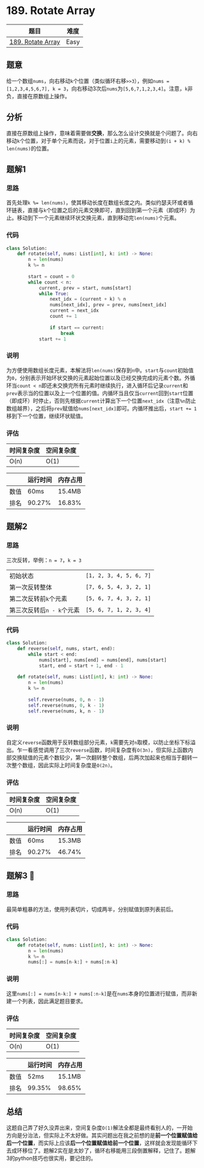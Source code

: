 # 189. Rotate Array

| 题目 | 难度 |
| ---- | ---- |
| [189. Rotate Array](https://leetcode.com/problems/rotate-array/) | Easy |

## 题意

给一个数组`nums`，向右移动`k`个位置（类似循环右移`>>3`），例如`nums = [1,2,3,4,5,6,7], k = 3`，向右移动3次后`nums`为`[5,6,7,1,2,3,4]`。注意，`k`非负，直接在原数组上操作。

## 分析

直接在原数组上操作，意味着需要做**交换**，那么怎么设计交换就是个问题了。向右移动`k`个位置，对于单个元素而说，对于位置`i`上的元素，需要移动到`(i + k) % len(nums)`的位置。

## 题解1

### 思路

首先处理`k %= len(nums)`，使其移动长度在数组长度之内。类似约瑟夫环或者循环链表，直接与`k`个位置之后的元素交换即可，直到回到第一个元素（即成环）为止。移动到下一个元素继续环状交换元素，直到移动完`len(nums)`个元素。

### 代码

```python
class Solution:
    def rotate(self, nums: List[int], k: int) -> None:
        n = len(nums)
        k %= n
        
        start = count = 0
        while count < n:
            current, prev = start, nums[start]
            while True:
                next_idx = (current + k) % n
                nums[next_idx], prev = prev, nums[next_idx]
                current = next_idx
                count += 1
                
                if start == current:
                    break
            start += 1
```

### 说明

为方便使用数组长度元素，本解法将`len(nums)`保存到`n`中。`start`与`count`初始值为`0`，分别表示开始环状交换的元素起始位置以及已经交换完成的元素个数。外循环当`count < n`即还未交换完所有元素时继续执行，进入循环后记录`current`和`prev`表示当的位置以及上一个位置的值。内循环当且仅当`current`回到`start`位置（即成环）时停止，否则先根据`current`计算出下一个位置`next_idx`（注意`%n`防止数组越界），之后将`prev`赋值给`nums[next_idx]`即可。内循环推出后，`start += 1`移到下一个位置，继续环状赋值。

### 评估

| 时间复杂度 | 空间复杂度 |
| ---- | ---- |
| O(n) | O(1) |

| | 运行时间 | 内存占用 |
| ---- | ---- | ---- |
| 数值 | 60ms | 15.4MB |
| 排名 | 90.27% | 16.83% |

## 题解2

### 思路

三次反转，举例：`n = 7`，`k = 3`

| | |
| -- | -- |
| 初始状态 | `[1, 2, 3, 4, 5, 6, 7]` |
| 第一次反转整体 | `[7, 6, 5, 4, 3, 2, 1]` |
| 第二次反转前`k`个元素 | `[5, 6, 7, 4, 3, 2, 1]` |
| 第三次反转后`n - k`个元素 | `[5, 6, 7, 1, 2, 3, 4]` |

### 代码

```python
class Solution:
    def reverse(self, nums, start, end):
        while start < end:
            nums[start], nums[end] = nums[end], nums[start]
            start, end = start + 1, end - 1
        
    def rotate(self, nums: List[int], k: int) -> None:
        n = len(nums)
        k %= n
        
        self.reverse(nums, 0, n - 1)
        self.reverse(nums, 0, k - 1)
        self.reverse(nums, k, n - 1)
```

### 说明

自定义`reverse`函数用于反转数组部分元素，`k`需要先对`n`取模，以防止坐标下标溢出。乍一看感觉调用了三次`reverse`函数，时间复杂度有`O(3n)`，但实际上函数内部交换赋值的元素个数较少，第一次翻转整个数组，后两次加起来也相当于翻转一次整个数组，因此实际上时间复杂度是`O(2n)`。

### 评估

| 时间复杂度 | 空间复杂度 |
| ---- | ---- |
| O(n) | O(1) |

| | 运行时间 | 内存占用 |
| ---- | ---- | ---- |
| 数值 | 60ms | 15.3MB |
| 排名 | 90.27% | 46.74% |


## 题解3 🐲

### 思路

最简单粗暴的方法，使用列表切片，切成两半，分别赋值到原列表前后。

### 代码

```python
class Solution:
    def rotate(self, nums: List[int], k: int) -> None:
        n = len(nums)
        k %= n
        nums[:] = nums[n-k:] + nums[:n-k]
```

### 说明

这里`nums[:] = nums[n-k:] + nums[:n-k]`是在`nums`本身的位置进行赋值，而非新建一个列表，因此满足题目要求。

### 评估

| 时间复杂度 | 空间复杂度 |
| ---- | ---- |
| O(n) | O(1) |

| | 运行时间 | 内存占用 |
| ---- | ---- | ---- |
| 数值 | 52ms | 15.1MB |
| 排名 | 99.35% | 98.65% |

## 总结

这题自己弄了好久没弄出来，空间复杂度`O(1)`解法全都是最终看别人的，一开始方向是分治法，但实际上不太好做。其实问题出在我之前想的是**前一个位置赋值给后一个位置**，而实际上应该**后一个位置赋值给前一个位置**，这样就会发现能循环下去成环移位了。题解2实在是太妙了，循环右移能用三段倒置解释，记住了。题解3的python技巧也很实用，要记住的。
